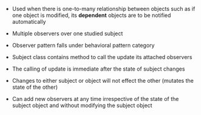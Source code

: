 - Used when there is one-to-many relationship between objects such as if one object is modified, its 
**dependent** objects are to be notified automatically
- Multiple observers over one studied subject 
- Observer pattern falls under behavioral pattern category

- Subject class contains method to call the update its attached observers
- The calling of update is immediate after the state of subject changes
- Changes to either subject or object will not effect the other (mutates the state of the other)

- Can add new observers at any time irrespective of the state of the subject object and without modifying the subject object